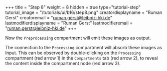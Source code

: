 +++
title = "Step 8"
weight = 8
hidden = true
type="tutorial-step"
tutorial_image = "/tutorials/ui/b16/step8.png"
creatordisplayname = "Ruman Gerst"
creatoremail = "ruman.gerst@leibniz-hki.de"
lastmodifierdisplayname = "Ruman Gerst"
lastmodifieremail = "ruman.gerst@leibniz-hki.de"
+++

Now the `Preprocessing` compartment will emit these images as output. 

The connection to the `Processing` compartment will absorb these images as Input. This can be observed  by double-clicking on the `Processing` compartment (red arrow 1) in the `Compartments` tab (red arrow 2), to reveal the content inside the compartment node (red arrow 3).